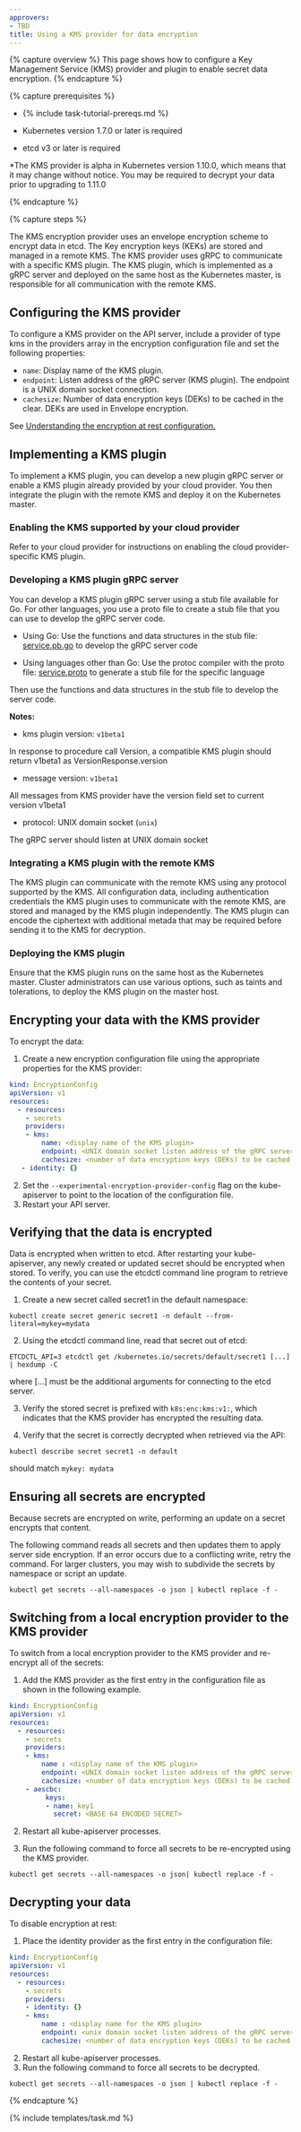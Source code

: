 ```yaml
---
approvers:
- TBD
title: Using a KMS provider for data encryption
---
```

{% capture overview %}
This page shows how to configure a Key Management Service (KMS) provider and plugin to enable secret data encryption.
{% endcapture %}

{% capture prerequisites %}

* {% include task-tutorial-prereqs.md %}

* Kubernetes version 1.7.0 or later is required

* etcd v3 or later is required

*The KMS provider is alpha in Kubernetes version 1.10.0, which means that it may change without notice. You may be required to decrypt your data prior to upgrading to 1.11.0

{% endcapture %}

{% capture steps %}

The KMS encryption provider uses an envelope encryption scheme to encrypt data in etcd. The Key encryption keys (KEKs) are 
stored and managed in a remote KMS. The KMS provider uses gRPC to communicate with a specific KMS 
plugin. The KMS plugin, which is implemented as a gRPC server and deployed on the same host as the Kubernetes master, is responsible for all communication with the remote KMS.

## Configuring the KMS provider

To configure a KMS provider on the API server, include a provider of type kms in the providers array in the encryption configuration file and set the following properties:

  * `name`: Display name of the KMS plugin.
  * `endpoint`: Listen address of the gRPC server (KMS plugin). The endpoint is a UNIX domain socket connection.
  * `cachesize`: Number of data encryption keys (DEKs) to be cached in the clear. DEKs are used in Envelope encryption. 

See [Understanding the encryption at rest configuration.](docs/tasks/administer-cluster/encrypt-data)

## Implementing a KMS plugin

To implement a KMS plugin, you can develop a new plugin gRPC server or enable a KMS plugin already provided by your cloud provider. You then integrate the plugin with the remote KMS and deploy it on the Kubernetes master.

### Enabling the KMS supported by your cloud provider 
Refer to your cloud provider for instructions on enabling the cloud provider-specific KMS plugin.

### Developing a KMS plugin gRPC server
You can develop a KMS plugin gRPC server using a stub file available for Go. For other languages, you use a proto file to create a stub file that you can use to develop the gRPC server code.

* Using Go: Use the functions and data structures in the stub file: [service.pb.go](https://github.com/kubernetes/kubernetes/blob/master/staging/src/k8s.io/apiserver/pkg/storage/value/encrypt/envelope/v1beta1/service.pb.go) to develop the gRPC server code 

* Using languages other than Go: Use the protoc compiler with the proto file: [service.proto](https://github.com/kubernetes/kubernetes/blob/master/staging/src/k8s.io/apiserver/pkg/storage/value/encrypt/envelope/v1beta1/service.proto) to generate a stub file for the specific language

Then use the functions and data structures in the stub file to develop the server code.

**Notes:**
* kms plugin version: `v1beta1`

In response to procedure call Version, a compatible KMS plugin should return v1beta1 as VersionResponse.version

* message version: `v1beta1`

All messages from KMS provider have the version field set to current version v1beta1

* protocol: UNIX domain socket (`unix`)

The gRPC server should listen at UNIX domain socket

### Integrating a KMS plugin with the remote KMS
The KMS plugin can communicate with the remote KMS using any protocol supported by the KMS.
All configuration data, including authentication credentials the KMS plugin uses to communicate with the remote KMS, 
are stored and managed by the KMS plugin independently. The KMS plugin can encode the ciphertext with additional metada that may be required before sending it to the KMS for decryption.

### Deploying the KMS plugin 
Ensure that the KMS plugin runs on the same host as the Kubernetes master. Cluster administrators can use various options, such as taints and tolerations, to deploy the KMS plugin on the master host.

## Encrypting your data with the KMS provider
To encrypt the data:
1. Create a new encryption configuration file using the appropriate properties for the KMS provider:
```yaml
kind: EncryptionConfig
apiVersion: v1
resources:
  - resources:
    - secrets
    providers:
    - kms:
        name: <display name of the KMS plugin>
        endpoint: <UNIX domain socket listen address of the gRPC server (KMS plugin)>
        cachesize: <number of data encryption keys (DEKs) to be cached in the clear>
   - identity: {}
   ```
2. Set the `--experimental-encryption-provider-config` flag on the kube-apiserver to point to the location of the configuration file.
3. Restart your API server.

## Verifying that the data is encrypted
Data is encrypted when written to etcd. After restarting your kube-apiserver, any newly created or updated secret should be encrypted when stored. To verify, you can use the etcdctl command line program to retrieve the contents of your secret.

1. Create a new secret called secret1 in the default namespace:
```
kubectl create secret generic secret1 -n default --from-literal=mykey=mydata
```
2. Using the etcdctl command line, read that secret out of etcd:
```
ETCDCTL_API=3 etcdctl get /kubernetes.io/secrets/default/secret1 [...] | hexdump -C
```
 where [...] must be the additional arguments for connecting to the etcd server.

3. Verify the stored secret is prefixed with `k8s:enc:kms:v1:`, which indicates that the KMS provider has encrypted the resulting data.

4. Verify that the secret is correctly decrypted when retrieved via the API:
```
kubectl describe secret secret1 -n default
```
should match `mykey: mydata`

## Ensuring all secrets are encrypted
Because secrets are encrypted on write, performing an update on a secret encrypts that content.

The following command reads all secrets and then updates them to apply server side encryption. If an error occurs due to a conflicting write, retry the command. For larger clusters, you may wish to subdivide the secrets by namespace or script an update.
```
kubectl get secrets --all-namespaces -o json | kubectl replace -f -
```
## Switching from a local encryption provider to the KMS provider
To switch from a local encryption provider to the KMS provider and re-encrypt all of the secrets:

1. Add the KMS provider as the first entry in the configuration file as shown in the following example.
```yaml
kind: EncryptionConfig
apiVersion: v1
resources:
  - resources:
    - secrets
    providers:
    - kms:
        name : <display name of the KMS plugin>
        endpoint: <UNIX domain socket listen address of the gRPC server (KMS plugin)>
        cachesize: <number of data encryption keys (DEKs) to be cached in the clear>
    - aescbc:
         keys:
         - name: key1
           secret: <BASE 64 ENCODED SECRET>
```
2. Restart all kube-apiserver processes.

3. Run the following command to force all secrets to be re-encrypted using the KMS provider.
```
kubectl get secrets --all-namespaces -o json| kubectl replace -f -
```
## Decrypting your data
To disable encryption at rest:

1. Place the identity provider as the first entry in the configuration file: 
```yaml
kind: EncryptionConfig
apiVersion: v1
resources:
  - resources:
    - secrets
    providers:
    - identity: {}
    - kms:
        name : <display name for the KMS plugin>
        endpoint: <unix domain socket listen address of the gRPC server (KMS plugin)>
        cachesize: <number of data encryption keys (DEKs) to be cached in clear>
```
2.  Restart all kube-apiserver processes. 
3. Run the following command to force all secrets to be decrypted.
```
kubectl get secrets --all-namespaces -o json | kubectl replace -f -
```
{% endcapture %}

{% include templates/task.md %}

